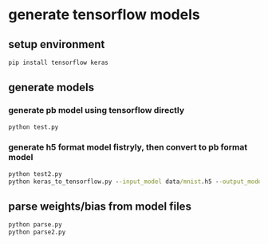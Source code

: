 # generate tensorflow models

## setup environment
```cmd
pip install tensorflow keras
```

## generate models

### generate pb model using tensorflow directly
```cmd
python test.py
```

### generate h5 format model fistryly, then convert to pb format model
```cmd
python test2.py
python keras_to_tensorflow.py --input_model data/mnist.h5 --output_model=data/mnist.pb
```

## parse weights/bias from model files
```cmd
python parse.py
python parse2.py
```
